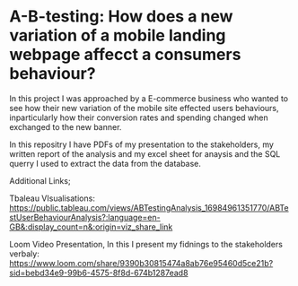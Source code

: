 # A-B-testing: How does a new variation of a mobile landing webpage affecct a consumers behaviour?

In this project I was approached by a E-commerce business who wanted to see how their new variation of the mobile site effected users behaviours, inparticularly how their conversion rates and spending changed when exchanged to the new banner.

In this repositry I have PDFs of my presentation to the stakeholders, my written report of the analysis and my excel sheet for anaysis and the SQL querry I used to extract the data from the database.

Additional Links;

Tbaleau VIsualisations: https://public.tableau.com/views/ABTestingAnalysis_16984961351770/ABTestUserBehaviourAnalysis?:language=en-GB&:display_count=n&:origin=viz_share_link 

Loom Video Presentation, In this I present my fidnings to the stakeholders verbaly: https://www.loom.com/share/9390b30815474a8ab76e95460d5ce21b?sid=bebd34e9-99b6-4575-8f8d-674b1287ead8
